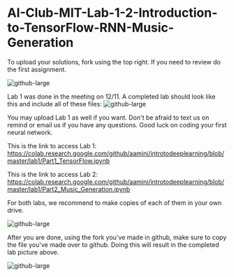 # AI-Club-MIT-Lab-1-2-Introduction-to-TensorFlow-RNN-Music-Generation
To upload your solutions, fork using the top right. If you need to review do the first assignment.

![github-large](https://github.com/DullesAI/AI-Club-MIT-Lab-1-2-Introduction-to-TensorFlow-RNN-Music-Generation/blob/main/image/image3.JPG)


Lab 1 was done in the meeting on 12/11. 
A completed lab should look like this and include all of these files:
![github-large](https://github.com/DullesAI/AI-Club-MIT-Lab-1-2-Introduction-to-TensorFlow-RNN-Music-Generation/blob/main/image/image2.JPG)

You may upload Lab 1 as well if you want. Don't be afraid to text us on remind or email us if you have any questions. Good luck on coding your first neural network.

This is the link to access Lab 1: https://colab.research.google.com/github/aamini/introtodeeplearning/blob/master/lab1/Part1_TensorFlow.ipynb

This is the link to access Lab 2: https://colab.research.google.com/github/aamini/introtodeeplearning/blob/master/lab1/Part2_Music_Generation.ipynb

For both labs, we recommend to make copies of each of them in your own drive.

![github-large](https://github.com/DullesAI/AI-Club-MIT-Lab-1-2-Introduction-to-TensorFlow-RNN-Music-Generation/blob/main/image/image1.JPG)

After you are done, using the fork you've made in github, make sure to copy the file you've made over to github. Doing this will result in the completed lab picture above.

![github-large](https://github.com/DullesAI/AI-Club-MIT-Lab-1-2-Introduction-to-TensorFlow-RNN-Music-Generation/blob/main/image/image4.JPG)
